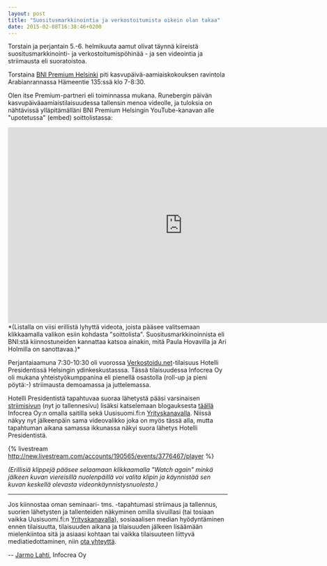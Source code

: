 ```yaml
---
layout: post
title: "Suositusmarkkinointia ja verkostoitumista oikein olan takaa"
date: 2015-02-08T16:38:46+0200
---
```


Torstain ja perjantain 5.-6. helmikuuta aamut olivat täynnä kiireistä suositusmarkkinointi- ja verkostoitumispöhinää - ja sen videointia ja striimausta eli suoratoistoa.<!--more-->

Torstaina [BNI Premium Helsinki](http://bni.fi/helsinki-bni-premium-helsinki/) piti kasvupäivä-aamiaiskokouksen ravintola Arabianrannassa Hämeentie 135:ssä klo 7-8:30. 

Olen itse Premium-partneri eli toiminnassa mukana. Runebergin päivän kasvupäiväaamiaistilaisuudessa tallensin menoa videolle, ja tuloksia on nähtävissä ylläpitämälläni BNI Premium Helsingin YouTube-kanavan alle "upotetussa" (embed) soittolistassa: 
<center>
<iframe width="800" height="450" src="https://www.youtube.com/embed/videoseries?list=PLVTO51rtu6xhmGQaWAJ5nDVPT9l5ZMRqv" frameborder="0" allowfullscreen></iframe>
</center>
*(Listalla on viisi erillistä lyhyttä videota, joista pääsee valitsemaan klikkaamalla valikon esiin kohdasta "soittolista". Suositusmarkkinoinnista eli BNI:stä kiinnostuneiden kannattaa katsoa ainakin, mitä Paula Hovavilla ja Ari Holmilla on sanottavaa.)* 

Perjantaiaamuna 7:30-10:30 oli vuorossa [Verkostoidu.net](http://verkostoidu.net)-tilaisuus Hotelli Presidentissä Helsingin ydinkeskustasssa. Tässä tilaisuudessa Infocrea Oy oli mukana yhteistyökumppanina eli pienellä osastolla (roll-up ja pieni pöytä:-) striimausta demoamassa ja juttelemassa.

Hotelli Presidentistä tapahtuvaa suoraa lähetystä pääsi varsinaisen [striimisivun](https://new.livestream.com/Infocrea-fi/verkostoidu-net-miniseminaari) (nyt jo tallennesivu) lisäksi katselemaan blogauksesta [täällä](http://www.infocrea.fi/blogi/2015/02/miniseminaari-somen-ja-verkostojen-hyodyntamisesta/) Infocrea Oy:n omalla saitilla sekä Uusisuomi.fi:n [Yrityskanavalla](http://infocrea.palvelut.uusisuomi.fi/2015/02/05/miniseminaari-somesta-ja-verkostoitumisesta/). Niissä näkyy nyt jälkeenpäin sama videovalikko joka on myös tässä alla, mutta tapahtuman aikana samassa ikkunassa näkyi suora lähetys Hotelli Presidentistä.

{% livestream http://new.livestream.com/accounts/190565/events/3776467/player %}

*(Erillisiä klippejä pääsee selaamaan klikkaamalla "Watch again" minkä jälkeen kuvan viereisillä nuolenpäillä voi valita klipin ja käynnistää sen kuvan keskellä olevasta videonkäynnistysnuolesta.)*

<hr>

Jos kiinnostaa oman seminaari- tms. -tapahtumasi striimaus ja tallennus, suorien lähetysten ja tallenteiden näkyminen omilla sivuillasi (tai tosiaan vaikka Uusisuomi.fi:n [Yrityskanavalla](http://palvelut.uusisuomi.fi/)), sosiaaalisen median hyödyntäminen ennen tilaisuutta, tilaisuuden aikana ja tilaisuuden jälkeen lisäämään mielenkiintoa sitä ja asiaasi kohtaan tai vaikka tilaisuuteen liittyvä mediatiedottaminen, niin [ota yhteyttä](http://www.infocrea.fi/yhteystiedot/).

-- [Jarmo Lahti](http://www.infocrea.fi/cv/), Infocrea Oy